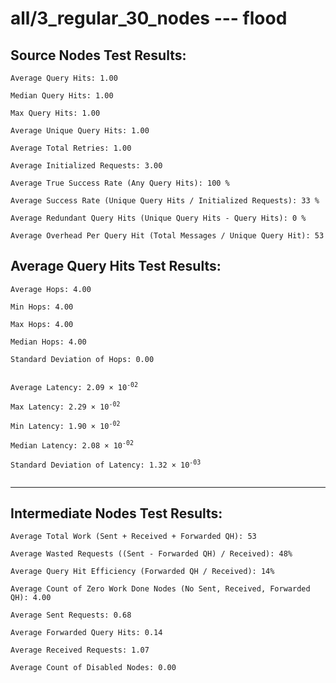 # all/3_regular_30_nodes --- flood
## Source Nodes Test Results:
	Average Query Hits: 1.00

	Median Query Hits: 1.00

	Max Query Hits: 1.00

	Average Unique Query Hits: 1.00

	Average Total Retries: 1.00

	Average Initialized Requests: 3.00

	Average True Success Rate (Any Query Hits): 100 %

	Average Success Rate (Unique Query Hits / Initialized Requests): 33 %

	Average Redundant Query Hits (Unique Query Hits - Query Hits): 0 %

	Average Overhead Per Query Hit (Total Messages / Unique Query Hit): 53



## Average Query Hits Test Results:
<pre><code>Average Hops: 4.00

Min Hops: 4.00

Max Hops: 4.00

Median Hops: 4.00

Standard Deviation of Hops: 0.00


Average Latency: 2.09 × 10<sup>-02</sup>

Max Latency: 2.29 × 10<sup>-02</sup>

Min Latency: 1.90 × 10<sup>-02</sup>

Median Latency: 2.08 × 10<sup>-02</sup>

Standard Deviation of Latency: 1.32 × 10<sup>-03</sup>

</code></pre>

---------------------------------------------
## Intermediate Nodes Test Results:

	Average Total Work (Sent + Received + Forwarded QH): 53

	Average Wasted Requests ((Sent - Forwarded QH) / Received): 48%

	Average Query Hit Efficiency (Forwarded QH / Received): 14%

	Average Count of Zero Work Done Nodes (No Sent, Received, Forwarded QH): 4.00

	Average Sent Requests: 0.68

	Average Forwarded Query Hits: 0.14

	Average Received Requests: 1.07

	Average Count of Disabled Nodes: 0.00


